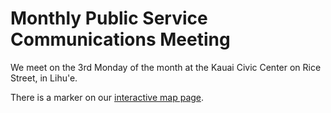 # Monthly Public Service Communications Meeting

We meet on the 3rd Monday of the month at the Kauai Civic Center
on Rice Street, in Lihu'e.

There is a marker on our <a href="{{relative to
'map.html'}}">interactive map page</a>.
